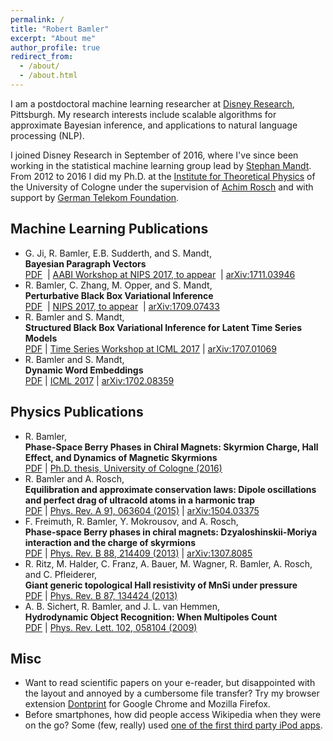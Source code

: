 ```yaml
---
permalink: /
title: "Robert Bamler"
excerpt: "About me"
author_profile: true
redirect_from:
  - /about/
  - /about.html
---
```


I am a postdoctoral machine learning researcher at [Disney Research](https://disneyresearch.com), Pittsburgh.
My research interests include scalable algorithms for approximate Bayesian inference, and applications to natural language processing (NLP).

I joined Disney Research in September of 2016, where I've since been working in the statistical machine learning group lead by [Stephan Mandt](http://stephanmandt.com).
From 2012 to 2016 I did my Ph.D. at the [Institute for Theoretical Physics](http://www.thp.uni-koeln.de/) of the University of Cologne under the supervision of [Achim Rosch](http://www.thp.uni-koeln.de/rosch/A_Rosch.html) and with support by [German Telekom Foundation](https://www.telekom-stiftung.de/en).


## Machine Learning Publications

* G. Ji, R. Bamler, E.B. Sudderth, and S. Mandt,  
  **Bayesian Paragraph Vectors**  
  [PDF](files/ji-bayesian-paragraph-vectors-2017.pdf)
  | [AABI Workshop at NIPS 2017, to appear](http://approximateinference.org/accepted/)
  | [arXiv:1711.03946](https://arxiv.org/abs/1711.03946)
* R. Bamler, C. Zhang, M. Opper, and S. Mandt,  
  **Perturbative Black Box Variational Inference**  
  [PDF](files/bamler-pvi-nips-2017.pdf)
  | [NIPS 2017, to appear](https://nips.cc/Conferences/2017/Schedule?showEvent=9284)
  | [arXiv:1709.07433](http://arxiv.org/abs/1709.07433)
* R. Bamler and S. Mandt,  
  **Structured Black Box Variational Inference for Latent Time Series Models**  
  [PDF](files/bamler-structured-bbvi-tsw-2017.pdf)
  | [Time Series Workshop at ICML 2017](http://roseyu.com/time-series-workshop/#papers)
  | [arXiv:1707.01069](http://arxiv.org/abs/1707.01069)
* R. Bamler and S. Mandt,  
  **Dynamic Word Embeddings**  
  [PDF](files/bamler-dynamic-word-embeddings-icml-2017.pdf)
  | [ICML 2017](http://proceedings.mlr.press/v70/bamler17a.html)
  | [arXiv:1702.08359](http://arxiv.org/abs/1702.08359)



## Physics Publications

* R. Bamler,  
  **Phase-Space Berry Phases in Chiral Magnets: Skyrmion Charge, Hall Effect, and Dynamics of Magnetic Skyrmions**  
  [PDF](files/thesis-robert-bamler.pdf)
  | [Ph.D. thesis, University of Cologne (2016)](http://kups.ub.uni-koeln.de/6916/)
* R. Bamler and A. Rosch,  
  **Equilibration and approximate conservation laws: Dipole oscillations and perfect drag of ultracold atoms in a harmonic trap**  
  [PDF](files/bamler-equilibration-pra-2015.pdf)
  | [Phys. Rev. A 91, 063604 (2015)](http://journals.aps.org/pra/abstract/10.1103/PhysRevA.91.063604)
  | [arXiv:1504.03375](http://arxiv.org/abs/1504.03375)
* F. Freimuth, R. Bamler, Y. Mokrousov, and A. Rosch,  
  **Phase-space Berry phases in chiral magnets: Dzyaloshinskii-Moriya interaction and the charge of skyrmions**  
  [PDF](files/freimuth-skyrmion-charge-prb-2013.pdf)
  | [Phys. Rev. B 88, 214409 (2013)](http://prb.aps.org/abstract/PRB/v88/i21/e214409)
  | [arXiv:1307.8085](http://arxiv.org/abs/1307.8085)
* R. Ritz, M. Halder, C. Franz, A. Bauer, M. Wagner, R. Bamler, A. Rosch, and C. Pfleiderer,  
  **Giant generic topological Hall resistivity of MnSi under pressure**  
  [PDF](files/ritz-giant-prb-2013.pdf)
  | [Phys. Rev. B 87, 134424 (2013)](http://prb.aps.org/abstract/PRB/v87/i13/e134424)
* A. B. Sichert, R. Bamler, and J. L. van Hemmen,  
  **Hydrodynamic Object Recognition: When Multipoles Count**  
  [PDF](files/sichert-multipoles-prl-2009.pdf)
  | [Phys. Rev. Lett. 102, 058104 (2009)](http://prl.aps.org/abstract/PRL/v102/i5/e058104)


## Misc

* Want to read scientific papers on your e-reader, but disappointed with the layout and annoyed by a cumbersome file transfer?
  Try my browser extension [Dontprint](http://dontprint.net) for Google Chrome and Mozilla Firefox.
* Before smartphones, how did people access Wikipedia when they were on the go?
  Some (few, really) used [one of the first third party iPod apps](http://encyclopodia.sourceforge.net/).
